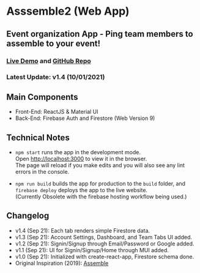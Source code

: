 # Asssemble2 (Web App)
## Event organization App - Ping team members to assemble to your event!

### [Live Demo](https://assemble2-b630f.web.app/) and [GitHub Repo](https://github.com/gsasaki23/assemble2)
### Latest Update: v1.4 (10/01/2021)

## Main Components
- Front-End: ReactJS & Material UI
- Back-End: Firebase Auth and Firestore (Web Version 9)

## Technical Notes
- `npm start` runs the app in the development mode.\
Open [http://localhost:3000](http://localhost:3000) to view it in the browser.\
The page will reload if you make edits and you will also see any lint errors in the console.

- `npm run build` builds the app for production to the `build` folder, and `firebase deploy` deploys the app to the live website.\
(Currently Obsolete with the firebase hosting workflow being used.)

## Changelog
- v1.4 (Sep 21): Each tab renders simple Firestore data.
- v1.3 (Sep 21): Account Settings, Dashboard, and Team Tabs UI added.
- v1.2 (Sep 21): Signin/Signup through Email/Password or Google added.
- v1.1 (Sep 21): UI for Signin/Signup/Home through MUI added.
- v1.0 (Sep 21): Initialized with create-react-app, Firestore schema done.
- Original Inspiration (2019): [Assemble](https://github.com/gsasaki23/assemble_project)